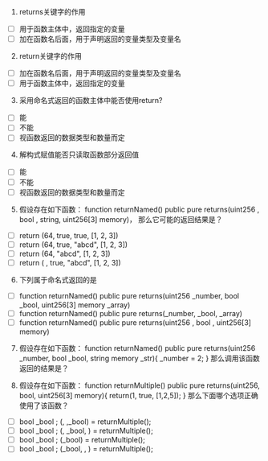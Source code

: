 1. returns关键字的作用

- [ ] 用于函数主体中，返回指定的变量
- [ ] 加在函数名后面，用于声明返回的变量类型及变量名

2. return关键字的作用

- [ ] 加在函数名后面，用于声明返回的变量类型及变量名
- [ ] 用于函数主体中，返回指定的变量

3. 采用命名式返回的函数主体中能否使用return?

- [ ] 能
- [ ] 不能
- [ ] 视函数返回的数据类型和数量而定

4. 解构式赋值能否只读取函数部分返回值

- [ ] 能
- [ ] 不能
- [ ] 视函数返回的数据类型和数量而定

5. 假设存在如下函数：
function returnNamed() public pure returns(uint256 , bool , string, uint256[3] memory)，
那么它可能的返回结果是？

- [ ] return (64, true, true, [1, 2, 3])
- [ ] return (64, true, "abcd", [1, 2, 3])
- [ ] return (64, "abcd", [1, 2, 3])
- [ ] return ( , true, "abcd", [1, 2, 3])

6. 下列属于命名式返回的是

- [ ] function returnNamed() public pure returns(uint256 _number, bool _bool, uint256[3] memory _array)
- [ ] function returnNamed() public pure returns(_number, _bool, _array)
- [ ] function returnNamed() public pure returns(uint256 , bool , uint256[3] memory)

7. 假设存在如下函数：
    function returnNamed() public pure returns(uint256 _number, bool _bool, string 
memory _str){
        _number = 2;
    }
那么调用该函数返回的结果是？

8. 假设存在如下函数：
function returnMultiple() public pure returns(uint256, bool, uint256[3] memory){
        return(1, true, [1,2,5]);
    }
那么下面哪个选项正确使用了该函数？

- [ ] bool _bool ; (, ,_bool) = returnMultiple();
- [ ] bool _bool ; (, _bool, ) = returnMultiple();
- [ ] bool _bool ; (_bool) = returnMultiple();
- [ ] bool _bool ; (_bool, , ) = returnMultiple();